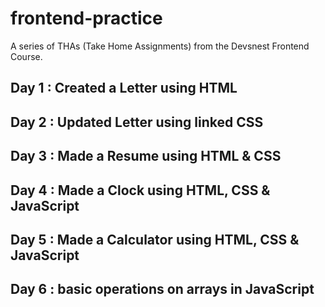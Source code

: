 # frontend-practice

A series of THAs (Take Home Assignments) from the Devsnest Frontend Course.

## Day 1 : Created a Letter using HTML

## Day 2 : Updated Letter using linked CSS

## Day 3 : Made a Resume using HTML & CSS

## Day 4 : Made a Clock using HTML, CSS & JavaScript

## Day 5 : Made a Calculator using HTML, CSS & JavaScript

## Day 6 :  basic operations on arrays in JavaScript
